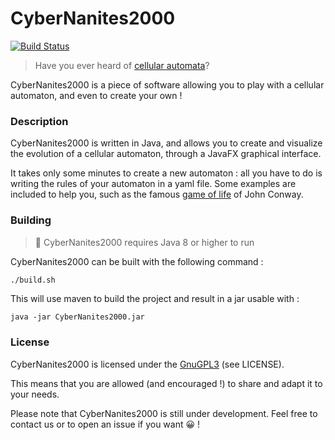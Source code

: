 # CyberNanites2000

[![Build Status](https://secure.travis-ci.org/Ren4rd/Cyber-Nanites-2000.svg?branch=master)](http://travis-ci.org/Ren4rd/Cyber-Nanites-2000)

> Have you ever heard of [cellular automata](https://en.wikipedia.org/wiki/Cellular_automaton)?

CyberNanites2000 is a piece of software allowing you to play with a cellular automaton, and even to create your own !

### Description

CyberNanites2000 is written in Java, and allows you to create and visualize the evolution of a cellular automaton, through a JavaFX graphical interface.

It takes only some minutes to create a new automaton : all you have to do is writing the rules of your automaton in a yaml file. Some examples are included to help you, such as the famous [game of life](https://en.wikipedia.org/wiki/Conway%27s_Game_of_Life)
of John Conway.

### Building

> :memo: CyberNanites2000 requires Java 8 or higher to run

CyberNanites2000 can be built with the following command :

```bash
./build.sh
```

This will use maven to build the project and result in a jar usable with :

```
java -jar CyberNanites2000.jar
```

### License

CyberNanites2000 is licensed under the [GnuGPL3](http://www.gnu.org/licenses/gpl.html) (see LICENSE).

This means that you are allowed (and encouraged !) to share and adapt it to your needs.

Please note that CyberNanites2000 is still under development. Feel free to contact us or to open an issue if you want :grinning: !
